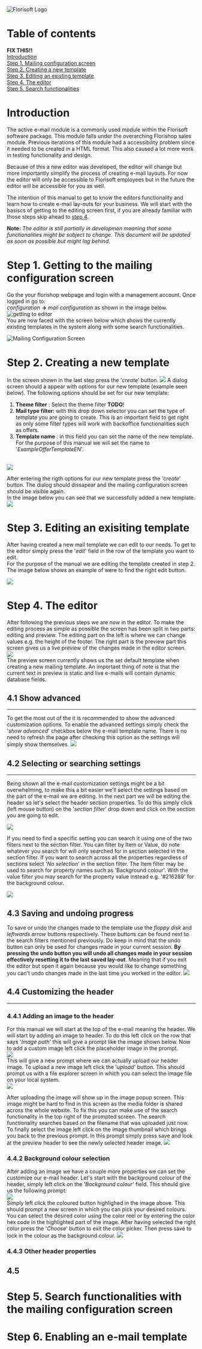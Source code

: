 <img src="../../fslogo.png" alt="Florisoft Logo"> 
&nbsp;

# Table of contents 
**FIX THIS!!**  
[Introduction](#introduction)  
[Step 1. Mailing configuration screen](#step-1-getting-to-the-mailing-configuration-screen)  
[Step 2. Creating a new template](#step-2-creating-a-new-template)  
[Step 3. Editing an existing template](#step-3-editing-an-exisiting-template)  
[Step 4. The editor](#step-4-the-editor)  
[Step 5. Search functionalities](#step-5-search-functionalities-with-the-mailing-configuration-screen)  

# Introduction

The active e-mail module is a commonly used module within the Florisoft software package. This module falls under the overarching Florishop sales module. Previous iterations of this module had a accessibility problem since it needed to be created in a HTML format. This also caused a lot more work in testing functionality and design. <br>

Because of this a new editor was developed, the editor will change but more importantly simplify the process of creating e-mail layouts. For now the editor will only be accessible to Florisoft employees but in the future the editor will be accessible for you as well. <br>

The intention of this manual to get to know the editors functionality and learn how to create e-mail lay-outs for your business. We will start with the basiscs of getting to the editing screen first, if you are already familiar with those steps skip ahead to [step 4](#step-4-the-editor). <br>

**Note:** *The editor is still partially in developmen meaning that some functionalities might be subject to change. This document will be updated as soon as possible but might lag behind.*  

# Step 1. Getting to the mailing configuration screen 
Go the your florishop webpage and login with a management account. Once logged in go to:</br> *configuration* **→**  *mail configuration* as shown in the image below.
<img src=".Active Email Editior EN media/GettingToTheMailingConfigurationScreen.png" alt="getting to editor">
<br>
You are now faced with the screen below which shows the currently existing templates in the system along with some search functionalities. <br>

<img src=".Active Email Editior EN media/Mailing Configuration Screen.png" alt="Mailing Configuration Screen">


# Step 2. Creating a new template
In the screen shown in the last step press the '*create*' button.
<img src=".Active Email Editior EN media/CreateButtonMailConfig.png">
A dialog screen should a appear with options for our new template (example seen below). The following options should be set for our new template:  

1. **Theme filter** : Select the theme filter **TODO**!
2. **Mail type filter**: with this drop down selector you can set the type of template you are going to create.  This is an important field to get right as only some filter types will work with backoffice functionalities such as offers.
3. **Template name** : in this field you can set the name of the new template. For the purpose of this manual we will set the name to '*ExampleOfferTemplateEN*'.

<br>
<img src=".Active Email Editior EN media/NewMailTemplateOptions.png">  

After entering the rigth options for our new template press the '*create*' button. The dialog should dissapear and the mailing configuration screen should be visible again. <br> 
In the image below you can see that we successfully added a new template.
<img src=".Active Email Editior EN media/NewMailTemplateCreated.png">

# Step 3. Editing an exisiting template 
After having created a new mail template we can edit to our needs. To get to the editor simply press the '*edit*' field in the row of the template you want to edit.  
For the purpose of the manual we are editing the template created in step 2. The image below shows an example of were to find the right edit button.

<img src=".Active Email Editior EN media/EditButtonForMailTemplate.png">

# Step 4. The editor
After following the previous steps we are now in the editor. To make the editing process as simple as possible the screen has been split in two parts: editing and preview. The editing part on the left is where we can change values e.g. the height of the footer. The right part is the preview part this screen gives us a live preview of the changes made in the editor screen.  
<img src=".Active Email Editior EN media/EditorBaseScreen.png">  
The preview screen currently shows us the set default template when creating a new mailing template. An important thing of note is that the current text in preview is static and live e-mails will contain dynamic database fields. 

## 4.1 Show advanced
---
To get the most out of the it is recommended to show the advanced customization options. To enable the advanced settings simply check the '*show advanced*' checkbox below the e-mail template name. There is no need to refresh the page after checking this option as the settings will simply show themselves.
<img src=".Active Email Editior EN media/ShowAdvancedCheckbox.png">  

## 4.2 Selecting or searching settings 
---
Being shown all the e-mail customization settings might be a bit overwhelming, to make this a bit easier we'll select the settings based on the part of the e-mail we are editing. In the next part we will be editing the header so let's select the header section properties. To do this simply click (left mouse button) on the '*section filter*' drop down and click on the section you are going to edit. 

<img src=".Active Email Editior EN media/SectionFilter.png">

If you need to find a specific setting you can search it using one of the two filters next to the section filter. You can filter by Item or Value, do note whatever you search for will only searched for in section selected in the section filter. If you want to search across all the properties regardless of sections select '*No selection*' in the section filter. The Item filter may be used to search for property names such as 'Background colour'. With the value filter you may search for the property value instead e.g. '#216289' for the background colour. 

<img src=".Active Email Editior EN media/ItemAndValueFilter.png">

## 4.3 Saving and undoing progress 

To save or undo  the changes made to the template use the *floppy disk* and *leftwards arrow* buttons respectively. These buttons can be found next to the search filters mentioned previously. Do keep in mind that the undo button can only be used for changes made in your current session. **By pressing the undo button you will undo all changes made in your session effectively resetting it to the last saved lay-out**.
Meaning that if you exit the editor but open it again because you would like to change something you can't undo changes made in the last time you worked in the editor. 
<img src=".Active Email Editior EN media/UndoAndSave.png">

## 4.4 Customizing the header
---

### **4.4.1 Adding an image to the header**
For this manual we will start at the top of the e-mail meaning the header. We will start by adding an image to header. To do this left click on the row that says '*Image path*' this will give a prompt like the image shown below. Now to add a custom image left click the placeholder image in the prompt.  
<img src=".Active Email Editior EN media/ImagePathPrompt.png">  
This will give a new prompt where we can actually upload our header image. To upload a new image left click the '*upload*' button. This should prompt us with a file explorer screen in which you can select the image file on your local system.  
<img src=".Active Email Editior EN media/ImageUploadScreen.png">  

After uploading the image will show up in the image popup screen. This image might be hard to find in this screen as the media folder is shared across the whole website. To fix this you can make use of the search functionality in the top right of the prompted screen. The search functionality searches based on the filename that was uploaded just now. To finally select the image left click on the image thumbnail which brings you back to the previous prompt. In this prompt simply press save and look at the preview header to see the newly selected header image.
<img src=".Active Email Editior EN media/SearchFunctionImageSelect.png"> 

### **4.4.2 Background colour selection**
After adding an image we have a couple more properties we can set the customize our e-mail header. Let's start with the background colour of the header, simply left click on the '*Background colour*' field. This should give us the following prompt:  
<img src=".Active Email Editior EN media/ColorSelection.png">  
Simply left click the coloured button highlighed in the image above. This should prompt a new screen in which you can pick your desired colours. You can select the desired color using the color reel or by entering the color hex code in the highlighted part of the image. After having selected the right color press the '*Choose*' button to exit the color picker. Then press save to lock in the colour as the background colour.
<img src=".Active Email Editior EN media/ColorPicker.png">  

### **4.4.3 Other header properties**

## 4.5


# Step 5. Search functionalities with the mailing configuration screen

# Step 6. Enabling an e-mail template